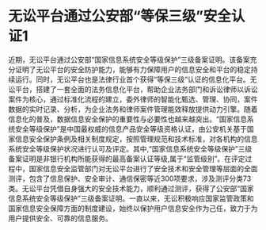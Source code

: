 # 无讼平台通过公安部“等保三级”安全认证1

近期，无讼平台通过公安部“国家信息系统安全等级保护”三级备案证明。该备案充分证明了无讼平台的安全防护能力，能够有力保障用户的信息安全和平台的稳定持续运行。同时，无讼平台也是法律行业首个获得“等保三级”认证的信息化平台。无讼平台，搭建了一套全面的法务信息化平台，帮助企业法务部门和诉讼律师以诉讼案件为核心，通过标准化流程的建立，委外律师的智能化甄选、管理、协同，案件数据的实时记录、分析，为企业法务和律师案件管理能效释放提供动力引擎。随着信息化的普及，数据信息安全保护的重要性与必要性也越来越突出。“国家信息系统安全等级保护”是中国最权威的信息产品安全等级资格认证，由公安机关基于国家信息安全保护条例及相关制度规定，按照管理规范和技术标准，对各机构的信息系统安全等级保护状况进行认可及评定。其中,“国家信息系统安全等级保护”三级备案证明是非银行机构所能获得的最高备案认证等级,属于“监管级别”。在评定过程中，国家信息安全监管部门对无讼平台进行了安全技术和安全管理等层面的全面测评，包含了信息保护、安全审计、通信保密等近300项要求，涉及测评分类73类。无讼平台凭借自身强大的安全技术能力，顺利通过测评，获得了公安部“国家信息系统安全等级保护”三级备案证明。一直以来，无讼积极响应国家监管政策和国家信息安全保障方面的制度建设，始终以保护用户信息安全作为己任，致力于为用户提供安全、可靠的信息服务。

